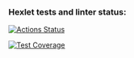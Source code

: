 ### Hexlet tests and linter status:
[![Actions Status](https://github.com/bazzzooQa/typescript-project-81/actions/workflows/hexlet-check.yml/badge.svg)](https://github.com/bazzzooQa/typescript-project-81/actions)

[![Test Coverage](https://api.codeclimate.com/v1/badges/95c179f668cb78b3a9b3/test_coverage)](https://codeclimate.com/github/bazzzooQa/typescript-project-81/test_coverage)
